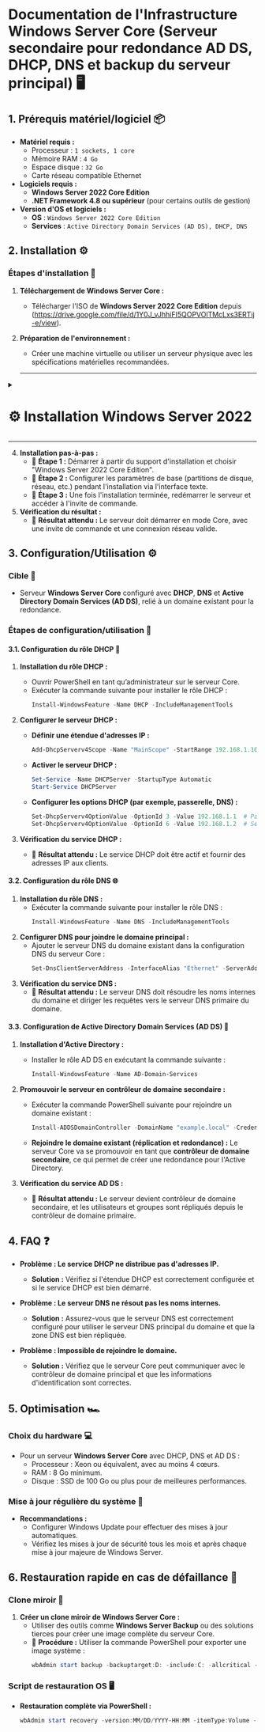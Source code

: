 # Documentation de l'Infrastructure Windows Server Core (Serveur secondaire pour redondance AD DS, DHCP, DNS et backup du serveur principal) 🖥️

## 1. Prérequis matériel/logiciel 📦
- **Matériel requis :**
  - Processeur : ``1 sockets, 1 core``
  - Mémoire RAM : ``4 Go``
  - Espace disque : ``32 Go``
  - Carte réseau compatible Ethernet
- **Logiciels requis :**
  - **Windows Server 2022 Core Edition**
  - **.NET Framework 4.8 ou supérieur** (pour certains outils de gestion)
- **Version d'OS et logiciels :**
  - **OS** : ``Windows Server 2022 Core Edition``
  - **Services** : ``Active Directory Domain Services (AD DS), DHCP, DNS``

## 2. Installation ⚙️

### Étapes d'installation 🚀
1. **Téléchargement de Windows Server Core :**  
   - Télécharger l'ISO de **Windows Server 2022 Core Edition** depuis (https://drive.google.com/file/d/1Y0J_vJhhiFI5QOPVOlTMcLxs3ERTij-e/view).
2. **Préparation de l'environnement :**  
   - Créer une machine virtuelle ou utiliser un serveur physique avec les spécifications matérielles recommandées.
  
    ---
   
<details>
<summary><h1>⚙️ Installation Windows Server 2022</h1></summary>

- 📸 **Étape 1 :** Choisir la langue du système, le format horaire et la langue du clavier (French = AZERTY) puis cliquer sur ``Next``

![WIN1](https://github.com/user-attachments/assets/7160fc6b-a5c0-49e8-b4e1-3dfd097ce5e9)<br>

- 📸 **Étape 2 :** Lancez l'installation

![WIN2](https://github.com/user-attachments/assets/73cd5edd-8de7-40cf-956c-7ebc0bb8774a)<br>

- 📸 **Étape 3 :** Choisir la version ``Standard Evaluation`` puis cliquer sur ``Next``

 ![WINCORE1](https://github.com/user-attachments/assets/2d840349-dd6f-46ad-91aa-90df768d6d0e)<br>

- 📸 **Étape 4 :** Accepter puis cliquer sur ``Next``
 
![WINCORE2](https://github.com/user-attachments/assets/416b6e1f-ccd7-461a-a8a8-c56b09f0790b)<br>

- 📸 **Étape 5 :** Apuuyer sur la touche ``Entrée``

![WINCORE3](https://github.com/user-attachments/assets/4f8e1a87-6e43-4c43-9a93-cf6716f15a60)<br>

- 📸 **Étape 6 :** Veuillez choisir un mot de passe pour le compte Administrateur puis appuyer sur la touche ``Entrée``

![WINCORE4](https://github.com/user-attachments/assets/67f9c9fa-65d1-46a8-9eb5-50b2148da1a8)<br>

- 📸 **Étape 7 :** Apuuyer sur la touche ``Entrée``

![WINCORE5](https://github.com/user-attachments/assets/5aeec4ab-82a5-482a-a719-0061973e8ada)<br>

- 📸 **Étape 8 :** Vous êtes maintenant connecté 👍

![WINCORE6](https://github.com/user-attachments/assets/6d403ce8-abe0-4e6a-b723-a4501ed65ecf)<br>

</details>

---
   
4. **Installation pas-à-pas :**
   - 📸 **Étape 1 :** Démarrer à partir du support d'installation et choisir "Windows Server 2022 Core Edition".
   - 📸 **Étape 2 :** Configurer les paramètres de base (partitions de disque, réseau, etc.) pendant l'installation via l'interface texte.
   - 📸 **Étape 3 :** Une fois l'installation terminée, redémarrer le serveur et accéder à l'invite de commande.
5. **Vérification du résultat :**
   - 📸 **Résultat attendu :** Le serveur doit démarrer en mode Core, avec une invite de commande et une connexion réseau valide.

## 3. Configuration/Utilisation ⚙️

### Cible 🎯
- Serveur **Windows Server Core** configuré avec **DHCP**, **DNS** et **Active Directory Domain Services (AD DS)**, relié à un domaine existant pour la redondance.

### Étapes de configuration/utilisation 🔧

#### 3.1. Configuration du rôle DHCP 🔄
1. **Installation du rôle DHCP :**
   - Ouvrir PowerShell en tant qu’administrateur sur le serveur Core.
   - Exécuter la commande suivante pour installer le rôle DHCP :
     ```powershell
     Install-WindowsFeature -Name DHCP -IncludeManagementTools
     ```
2. **Configurer le serveur DHCP :**
   - **Définir une étendue d'adresses IP :**
     ```powershell
     Add-DhcpServerv4Scope -Name "MainScope" -StartRange 192.168.1.100 -EndRange 192.168.1.200 -SubnetMask 255.255.255.0
     ```
   - **Activer le serveur DHCP :**
     ```powershell
     Set-Service -Name DHCPServer -StartupType Automatic
     Start-Service DHCPServer
     ```
   - **Configurer les options DHCP (par exemple, passerelle, DNS) :**
     ```powershell
     Set-DhcpServerv4OptionValue -OptionId 3 -Value 192.168.1.1  # Passerelle
     Set-DhcpServerv4OptionValue -OptionId 6 -Value 192.168.1.2  # Serveur DNS
     ```

3. **Vérification du service DHCP :**
   - 📸 **Résultat attendu :** Le service DHCP doit être actif et fournir des adresses IP aux clients.

#### 3.2. Configuration du rôle DNS 🌐
1. **Installation du rôle DNS :**
   - Exécuter la commande suivante pour installer le rôle DNS :
     ```powershell
     Install-WindowsFeature -Name DNS -IncludeManagementTools
     ```
2. **Configurer DNS pour joindre le domaine principal :**
   - Ajouter le serveur DNS du domaine existant dans la configuration DNS du serveur Core :
     ```powershell
     Set-DnsClientServerAddress -InterfaceAlias "Ethernet" -ServerAddresses 192.168.1.2
     ```
3. **Vérification du service DNS :**
   - 📸 **Résultat attendu :** Le serveur DNS doit résoudre les noms internes du domaine et diriger les requêtes vers le serveur DNS primaire du domaine.

#### 3.3. Configuration de Active Directory Domain Services (AD DS) 🔑
1. **Installation d'Active Directory :**
   - Installer le rôle AD DS en exécutant la commande suivante :
     ```powershell
     Install-WindowsFeature -Name AD-Domain-Services
     ```
2. **Promouvoir le serveur en contrôleur de domaine secondaire :**
   - Exécuter la commande PowerShell suivante pour rejoindre un domaine existant :
     ```powershell
     Install-ADDSDomainController -DomainName "example.local" -Credential (Get-Credential) -InstallDns:$true -NoGlobalCatalog:$false
     ```
   - **Rejoindre le domaine existant (réplication et redondance) :** 
     Le serveur Core va se promouvoir en tant que **contrôleur de domaine secondaire**, ce qui permet de créer une redondance pour l'Active Directory.
   
3. **Vérification du service AD DS :**
   - 📸 **Résultat attendu :** Le serveur devient contrôleur de domaine secondaire, et les utilisateurs et groupes sont répliqués depuis le contrôleur de domaine primaire.

## 4. FAQ ❓
- **Problème : Le service DHCP ne distribue pas d'adresses IP.**
  - **Solution :** Vérifiez si l'étendue DHCP est correctement configurée et si le service DHCP est bien démarré.
  
- **Problème : Le serveur DNS ne résout pas les noms internes.**
  - **Solution :** Assurez-vous que le serveur DNS est correctement configuré pour utiliser le serveur DNS principal du domaine et que la zone DNS est bien répliquée.

- **Problème : Impossible de rejoindre le domaine.**
  - **Solution :** Vérifiez que le serveur Core peut communiquer avec le contrôleur de domaine principal et que les informations d'identification sont correctes.

## 5. Optimisation 🏎️

### Choix du hardware 💻
- Pour un serveur **Windows Server Core** avec DHCP, DNS et AD DS :
  - Processeur : Xeon ou équivalent, avec au moins 4 cœurs.
  - RAM : 8 Go minimum.
  - Disque : SSD de 100 Go ou plus pour de meilleures performances.

### Mise à jour régulière du système 🔄
- **Recommandations :**  
  - Configurer Windows Update pour effectuer des mises à jour automatiques.
  - Vérifiez les mises à jour de sécurité tous les mois et après chaque mise à jour majeure de Windows Server.

## 6. Restauration rapide en cas de défaillance 🔄

### Clone miroir 💾
1. **Créer un clone miroir de Windows Server Core :**
   - Utiliser des outils comme **Windows Server Backup** ou des solutions tierces pour créer une image complète du serveur Core.
   - 📸 **Procédure :** Utiliser la commande PowerShell pour exporter une image système :
     ```powershell
     wbAdmin start backup -backuptarget:D: -include:C: -allcritical -quiet
     ```

### Script de restauration OS 🖥️
- **Restauration complète via PowerShell :**
  ```powershell
  wbAdmin start recovery -version:MM/DD/YYYY-HH:MM -itemType:Volume -items:C: -recoveryTarget:C:
